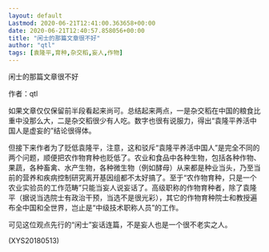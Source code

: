 ```yaml
---
layout: default
Lastmod: 2020-06-21T12:41:00.363658+00:00
date: 2020-06-21T12:40:57.858056+00:00
title: "闲士的那篇文章很不好"
author: "qtl"
tags: [袁隆平,育种,杂交稻,妄人,作物]
---
```


闲士的那篇文章很不好

作者：qtl

如果文章仅仅保留前半段看起来尚可。总结起来两点，一是杂交稻在中国的粮食比重中没那么大，二是杂交稻很少有人吃。数字也很有说服力，得出“袁隆平养活中国人是虚妄的”结论很得体。

但接下来作者为了贬低袁隆平，注意，这和驳斥“袁隆平养活中国人”是完全不同的两个问题，顺便把农作物育种也贬低了。农业和食品中各种生物，包括各种作物、果蔬，各种畜禽、水产生物，各种微生物（例如酵母）从来都是种业当头，乃至当前的营养和疾病控制研究离开基因组都不太好搞了。至于“农作物育种，只是一个农业实验员的工作范畴”只能当妄人说妄话了。高级职称的作物育种者，除了袁隆平（据说当选院士有政治干预，当选不是很光彩），其它的作物育种院士和教授遍布全中国和全世界，岂止是“中级技术职称人员”的工作。

可见这位观点先行的“闲士”妄话连篇，不是妄人也是一个很不老实之人。

(XYS20180513)

